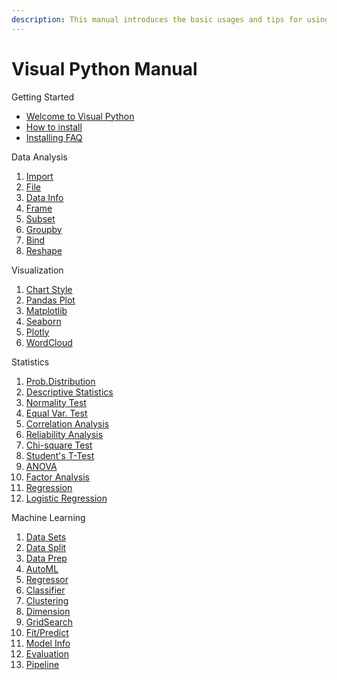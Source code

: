 ```yaml
---
description: This manual introduces the basic usages and tips for using Visual Python.
---
```


# Visual Python Manual

Getting Started

* [Welcome to Visual Python](getting-started/welcome-to-visual-python.md)
* [How to install](getting-started/how-to-install.md)
* [Installing FAQ](getting-started/installing-faq.md)

Data Analysis

1. [Import](data-analysis/1.-import.md)
2. [File](data-analysis/2.-file.md)
3. [Data Info](data-analysis/3.-data-info.md)
4. [Frame](data-analysis/4.-frame/)
5. [Subset](data-analysis/5.-subset.md)
6. [Groupby](data-analysis/6.-groupby.md)
7. [Bind](data-analysis/7.-bind.md)
8. [Reshape](data-analysis/8.-reshape.md)

Visualization

1. [Chart Style](visualization/1.-chart-style.md)
2. [Pandas Plot](visualization/2.-pandas-plot.md)
3. [Matplotlib](visualization/3.-matplotlib.md)
4. [Seaborn](visualization/4.-seaborn.md)
5. [Plotly](visualization/5.-plotly.md)
6. [WordCloud](visualization/6.-wordcloud.md)

Statistics

1. [Prob.Distribution](statistics/1.-prob.-distribution.md)
2. [Descriptive Statistics](statistics/2.-descriptive-statistics.md)
3. [Normality Test](statistics/3.-normality-test.md)
4. [Equal Var. Test](statistics/4.-equal-var.-test.md)
5. [Correlation Analysis](statistics/5.-correlation-analysis.md)
6. [Reliability Analysis](statistics/6.-reliability-analysis.md)
7. [Chi-square Test](statistics/7.-chi-square-test.md)
8. [Student's T-Test](statistics/8.-students-t-test.md)
9. [ANOVA](statistics/9.-anova.md)
10. [Factor Analysis](statistics/10.-factor-analysis.md)
11. [Regression](statistics/11.-regression.md)
12. [Logistic Regression](statistics/12.-logistic-regression.md)

Machine Learning

1. [Data Sets](machine-learning/1.-data-sets.md)
2. [Data Split](machine-learning/2.-data-split.md)
3. [Data Prep](machine-learning/3.-data-prep.md)
4. [AutoML](machine-learning/4.-automl.md)
5. [Regressor](machine-learning/5.-regressor.md)
6. [Classifier](machine-learning/6.-classifier.md)
7. [Clustering](machine-learning/7.-clustering.md)
8. [Dimension](machine-learning/8.-dimension.md)
9. [GridSearch](machine-learning/9.-gridsearch.md)
10. [Fit/Predict](machine-learning/10.-fit-predict.md)
11. [Model Info](machine-learning/11.-model-info.md)
12. [Evaluation](machine-learning/12.-evaluation.md)
13. [Pipeline](machine-learning/13.-pipeline.md)
